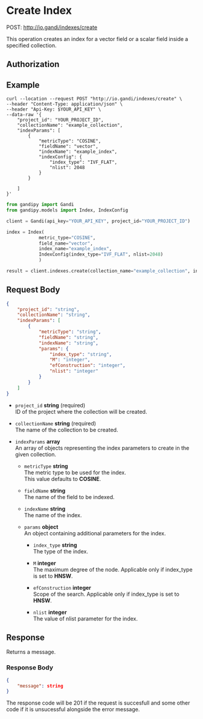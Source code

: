 # Create Index

POST: http://io.gandi/indexes/create

This operation creates an index for a vector field or a scalar field inside a specified collection.

## Authorization

## Example

```shell
curl --location --request POST "http://io.gandi/indexes/create" \
--header "Content-Type: application/json" \
--header "Api-Key: $YOUR_API_KEY" \
--data-raw '{
    "project_id": "YOUR_PROJECT_ID",
    "collectionName": "example_collection",
    "indexParams": [
        {
            "metricType": "COSINE",
            "fieldName": "vector",
            "indexName": "example_index",
            "indexConfig": {
                "index_type": "IVF_FLAT",
                "nlist": 2048
            }
        }
    
    ]
}'
```
```python
from gandipy import Gandi
from gandipy.models import Index, IndexConfig

client = Gandi(api_key="YOUR_API_KEY", project_id="YOUR_PROJECT_ID")

index = Index(
            metric_type="COSINE",
            field_name="vector",
            index_name="example_index",
            IndexConfig(index_type="IVF_FLAT", nlist=2048)
            )

result = client.indexes.create(collection_name="example_collection", index_params=[index])
```
## Request Body

```json
{
    "project_id": "string",
    "collectionName": "string",
    "indexParams": [
        {
            "metricType": "string",
            "fieldName": "string",
            "indexName": "string",
            "params": {
                "index_type": "string",
                "M": "integer",
                "efConstruction": "integer",
                "nlist": "integer"
            }
        }
    ]
}
```

- `project_id` __string__ (required)</br> ID of the project where the collection will be created.

- `collectionName` __string__ (required)</br>The name of the collection to be created.

- `indexParams` __array__ </br>An array of objects representing the index parameters to create in the given collection.

    - `metricType` __string__ </br>The metric type to be used for the index. </br> This value defaults to **COSINE**.

    - `fieldName` __string__ </br>The name of the field to be indexed.

    - `indexName` __string__ </br>The name of the index.

    - `params` __object__ </br>An object containing additional parameters for the index.

        - `index_type` __string__ </br>The type of the index.

        - `M` __integer__ </br>The maximum degree of the node. Applicable only if index_type is set to **HNSW**.

        - `efConstruction` __integer__ </br> Scope of the search. Applicable only if index_type is set to **HNSW**.

        - `nlist` __integer__ </br>The value of nlist parameter for the index.


## Response

Returns a message.

### Response Body

```json
{
    "message": string
}
```

The response code will be 201 if the request is succesfull and some other code if it is unsucessful alongside the error message.
